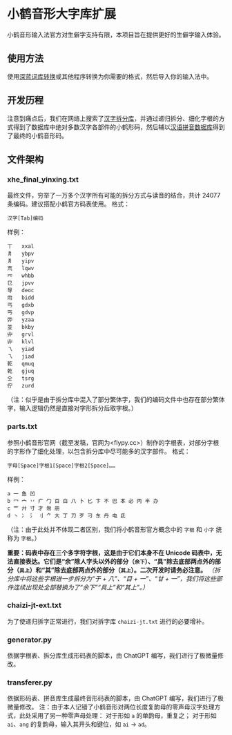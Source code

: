 # 小鹤音形大字库扩展

小鹤音形输入法官方对生僻字支持有限，本项目旨在提供更好的生僻字输入体验。

## 使用方法
使用[深蓝词库转换](https://github.com/studyzy/imewlconverter)或其他程序转换为你需要的格式，然后导入你的输入法中。

## 开发历程
注意到痛点后，我们在网络上搜索了[汉字拆分库](https://github.com/kfcd/chaizi)，并通过递归拆分、细化字根的方式得到了数据库中绝对多数汉字各部件的小鹤形码，然后辅以[汉语拼音数据库](https://github.com/mozillazg/pinyin-data)得到了最终的小鹤音形码。

## 文件架构
### xhe_final_yinxing.txt
最终文件，穷举了一万多个汉字所有可能的拆分方式与读音的结合，共计 24077 条编码。建议搭配小鹤官方码表使用。
格式：
```
汉字[Tab]编码
```
样例：
```
丅	xxal
㐆	ybpv
㐆	yipv
㐬	lqwv
㓁	whbb
㔾	jpvv
㝵	deoc
㡀	bidd
丐	gdxb
丐	gdvp
丣	yzaa
並	bkby
丱	grvl
丱	klvl
乁	yiad
乁	jiad
乾	qmuq
乾	gjuq
仝	tsrg
佇	zurd
```
（注：似乎是由于拆分库中混入了部分繁体字，我们的编码文件中也存在部分繁体字，输入逻辑仍然是直接对字形拆分后取字根。）

### parts.txt
参照小鹤音形官网（截至发稿，官网为<flypy.cc>）制作的字根表，对部分字根的字形作了细化处理，以包含拆分库中尽可能多的汉字部件。
格式：
```
字母[Space]字根1[Space]字根2[Space]……
```
样例：
```
a 一 鱼 凹
b 冖 宀 丷 疒 勹 百 白 八 卜 匕 卞 不 巴 本 必 丙 半 办
c 艹 廾 寸 才 匆 册
d 丶 冫 氵 刂 ⺈ 大 丁 刀 歹 刁 东 丹 电 氐
```
（注：由于此处并不体现二者区别，我们将小鹤音形官方概念中的 `字根` 和 `小字` 统称为 `字根`。）

**重要：码表中存在三个多字符字根，这是由于它们本身不在 Unicode 码表中，无法直接表达。它们是“余”除人字头以外的部分（`余下`）、“具”除去底部两点外的部分（`具上`）和“其”除去底部两点外的部分（`其上`）。二次开发时请务必注意。**
*（拆分库中将这些字根进一步拆分为“于 + 八”、“目 + 一”、“甘 + 一”，我们将这些部件连续出现处全部替换为了“余下”“具上”和“其上”。）*

### chaizi-jt-ext.txt
为了使递归拆字正常进行，我们对拆字库 `chaizi-jt.txt` 进行的必要增补。

### generator.py
依据字根表、拆分库生成形码表的脚本，由 ChatGPT 编写，我们进行了极微量修改。

### transferer.py
依据形码表、拼音库生成最终音形码表的脚本，由 ChatGPT 编写，我们进行了极微量修改。
注：由于本人记错了小鹤音形对两位长度复韵母的零声母汉字处理方式，此处采用了另一种零声母处理：
对于形如 `a` 的单韵母，重复之；
对于形如 `ai`、`ang` 的复韵母，输入其开头和键位，如 `ai` -> `ad`。
